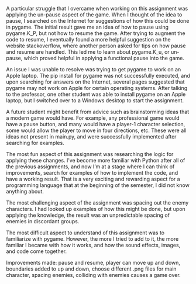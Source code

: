 A particular struggle that I overcame when working on this assignment was applying the un-pause aspect of the game. When I thought of the idea to pause, I searched on the Internet for suggestions of how this could be done in pygame. The initial result gave me an idea of how to pause using pygame.K_P, but not how to resume the game. After trying to augment the code to resume, I eventually found a more helpful suggestion on the website stackoverflow, where another person asked for tips on how pause and resume are handled. This led me to learn about pygame.K_u, or un-pause, which proved helpful in applying a functional pause into the game.

An issue I was unable to resolve was trying to get pygame to work on an Apple laptop. The pip install for pygame was not successfully executed, and upon searching for answers on the Internet, several pages suggested that pygame may not work on Apple for certain operating systems. After talking to the professor, one other student was able to install pygame on an Apple laptop, but I switched over to a Windows desktop to start the assignment.

A future student might benefit from advice such as brainstorming ideas that a modern game would have. For example, any professional game would have a pause button, and many would have a player-1 character selection, some would allow the player to move in four directions, etc. These were all ideas not present in main.py, and were successfully implemented after searching for examples.

The most fun aspect of this assignment was researching the logic for applying these changes. I’ve become more familiar with Python after all of the previous assignments, and now I’m at a stage where I can think of improvements, search for examples of how to implement the code, and have a working result. That is a very exciting and rewarding aspect for a programming language that at the beginning of the semester, I did not know anything about. 

The most challenging aspect of the assignment was spacing out the enemy characters. I had looked up examples of how this might be done, but upon applying the knowledge, the result was an unpredictable spacing of enemies in discordant groups.

The most difficult aspect to understand of this assignment was to familiarize with pygame. However, the more I tried to add to it, the more familiar I became with how it works, and how the sound effects, images, and code come together.

Improvements made: pause and resume, player can move up and down, boundaries added to up and down, choose different .png files for main character, spacing enemies, colliding with enemies causes a game over.
